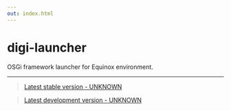 ```yaml
---
out: index.html
---
```


digi-launcher
=============

OSGi framework launcher for Equinox environment.

<hr/>

> [Latest stable version - UNKNOWN]($stable$)

> [Latest development version - UNKNOWN]($development$)
